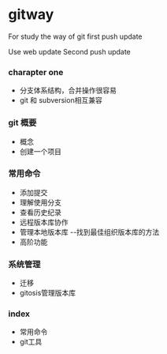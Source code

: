 # gitway
For study the way of git
first push update

Use web update
Second push update
### charapter one
- 分支体系结构，合并操作很容易
- git 和 subversion相互兼容
### git 概要
- 概念
- 创建一个项目
### 常用命令
- 添加提交
- 理解使用分支
- 查看历史纪录
- 远程版本库协作
- 管理本地版本库 --找到最佳组织版本库的方法
- 高阶功能
### 系统管理
- 迁移
- gitosis管理版本库
### index
- 常用命令
- git工具



